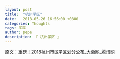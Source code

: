 ```yaml
---
layout: post
title:  "杭州学区"
date:   2018-05-26 16:56:00 +0800
categories: Thoughts
tags: 买房
author: pepe
description: 『 杭州学区 』
---
```




原文：[重磅！2018杭州市区学区划分公布_大浙网_腾讯网](http://zj.qq.com/a/20180402/026431.htm?qq=0&pt_src=3&ADUIN=494778200&ADSESSION=1522715282&ADTAG=CLIENT.QQ.5545_.0&ADPUBNO=26750)
























